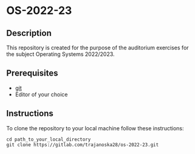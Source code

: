# OS-2022-23

## Description

This repository is created for the purpose of the auditorium exercises for the subject Operating Systems 2022/2023.

## Prerequisites

 - [git](https://git-scm.com/)
 - Editor of your choice

## Instructions

To clone the repository to your local machine follow these instructions:

```
cd path_to_your_local_directory
git clone https://gitlab.com/trajanoska28/os-2022-23.git
```
